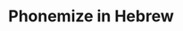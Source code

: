---
title: Phonemize in Hebrew
emoji: 🐢
colorFrom: red
colorTo: green
sdk: gradio
sdk_version: "4.44.0"
app_file: app.py
pinned: false
---